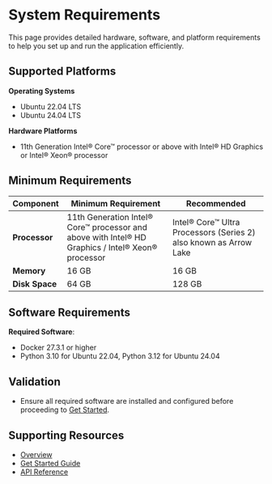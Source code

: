 
# System Requirements
This page provides detailed hardware, software, and platform requirements to help you set up and run the application efficiently.

## Supported Platforms

**Operating Systems**
- Ubuntu 22.04 LTS
- Ubuntu 24.04 LTS

**Hardware Platforms**
- 11th Generation Intel® Core™ processor or above with Intel® HD Graphics or  Intel® Xeon® processor


## Minimum Requirements
| **Component**      | **Minimum Requirement**   | **Recommended**         |
|---------------------|---------------------------|--------------------------|
| **Processor**       | 11th Generation Intel® Core™ processor and above with Intel® HD Graphics /  Intel® Xeon® processor    | Intel® Core™ Ultra Processors (Series 2) also known as Arrow Lake |
| **Memory**          | 16 GB                     | 16 GB                   |
| **Disk Space**      | 64 GB                | 128 GB               |


## Software Requirements

**Required Software**:
- Docker 27.3.1 or higher
- Python 3.10 for Ubuntu 22.04, Python 3.12 for Ubuntu 24.04


## Validation
- Ensure all required software are installed and configured before proceeding to [Get Started](./get-started.md).

## Supporting Resources

* [Overview](Overview.md)
* [Get Started Guide](get-started.md)
* [API Reference](api-reference.md)
